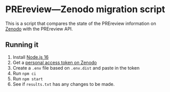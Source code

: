 # PREreview—Zenodo migration script

This is a script that compares the state of the PREreview information on
[Zenodo](https://zenodo.org/) with the PREreview API.

## Running it

1. Install [Node.js 16](https://nodejs.org/)
2. Get a [personal access token on Zenodo](https://zenodo.org/account/settings/applications/)
3. Create a `.env` file based on `.env.dist` and paste in the token
4. Run `npm ci`
5. Run `npm start`
6. See if `results.txt` has any changes to be made.
